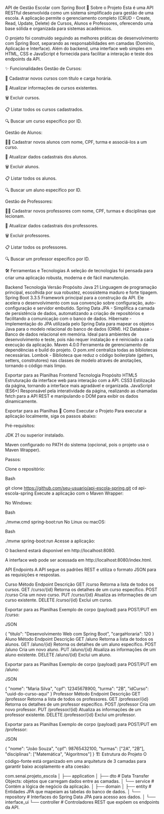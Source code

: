 API de Gestão Escolar com Spring Boot
📖 Sobre o Projeto
Esta é uma API RESTful desenvolvida como um sistema simplificado para gestão de uma escola. A aplicação permite o gerenciamento completo (CRUD - Create, Read, Update, Delete) de Cursos, Alunos e Professores, oferecendo uma base sólida e organizada para sistemas acadêmicos.

O projeto foi construído seguindo as melhores práticas de desenvolvimento com Spring Boot, separando as responsabilidades em camadas (Domínio, Aplicação e Interface). Além do backend, uma interface web simples em HTML, CSS e JavaScript é fornecida para facilitar a interação e teste dos endpoints da API.

✨ Funcionalidades
Gestão de Cursos:

📝 Cadastrar novos cursos com título e carga horária.

🔄 Atualizar informações de cursos existentes.

🗑️ Excluir cursos.

📋 Listar todos os cursos cadastrados.

🔍 Buscar um curso específico por ID.

Gestão de Alunos:

🧑‍🎓 Cadastrar novos alunos com nome, CPF, turma e associá-los a um curso.

🔄 Atualizar dados cadastrais dos alunos.

🗑️ Excluir alunos.

📋 Listar todos os alunos.

🔍 Buscar um aluno específico por ID.

Gestão de Professores:

👨‍🏫 Cadastrar novos professores com nome, CPF, turmas e disciplinas que lecionam.

🔄 Atualizar dados cadastrais dos professores.

🗑️ Excluir professores.

📋 Listar todos os professores.

🔍 Buscar um professor específico por ID.

🛠️ Ferramentas e Tecnologias
A seleção de tecnologias foi pensada para criar uma aplicação robusta, moderna e de fácil manutenção.

Backend
Tecnologia	Versão	Propósito
Java	21	Linguagem de programação principal, escolhida por sua robustez, ecossistema maduro e forte tipagem.
Spring Boot	3.3.5	Framework principal para a construção da API. Ele acelera o desenvolvimento com sua convenção sobre configuração, auto-configuração e servidor embutido.
Spring Data JPA	-	Simplifica a camada de persistência de dados, automatizando a criação de repositórios e facilitando a comunicação com o banco de dados.
Hibernate	-	Implementação do JPA utilizada pelo Spring Data para mapear os objetos Java para o modelo relacional do banco de dados (ORM).
H2 Database	-	Banco de dados relacional em memória. Ideal para ambientes de desenvolvimento e teste, pois não requer instalação e é reiniciado a cada execução da aplicação.
Maven	4.0.0	Ferramenta de gerenciamento de dependências e build do projeto. O pom.xml centraliza todas as bibliotecas necessárias.
Lombok	-	Biblioteca que reduz o código boilerplate (getters, setters, construtores) nas classes de modelo através de anotações, tornando o código mais limpo.

Exportar para as Planilhas
Frontend
Tecnologia	Propósito
HTML5	Estruturação da interface web para interação com a API.
CSS3	Estilização da página, tornando a interface mais agradável e organizada.
JavaScript (ES6+)	Responsável pela interatividade da página, realizando as chamadas fetch para a API REST e manipulando o DOM para exibir os dados dinamicamente.

Exportar para as Planilhas
🚀 Como Executar o Projeto
Para executar a aplicação localmente, siga os passos abaixo:

Pré-requisitos:

JDK 21 ou superior instalado.

Maven configurado no PATH do sistema (opcional, pois o projeto usa o Maven Wrapper).

Passos:

Clone o repositório:

Bash

git clone https://github.com/seu-usuario/api-escola-spring.git
cd api-escola-spring
Execute a aplicação com o Maven Wrapper:

No Windows:

Bash

./mvnw.cmd spring-boot:run
No Linux ou macOS:

Bash

./mvnw spring-boot:run
Acesse a aplicação:

O backend estará disponível em http://localhost:8080.

A interface web pode ser acessada em http://localhost:8080/index.html.

API Endpoints
A API segue os padrões REST e utiliza o formato JSON para as requisições e respostas.

Curso
Método	Endpoint	Descrição
GET	/curso	Retorna a lista de todos os cursos.
GET	/curso/{id}	Retorna os detalhes de um curso específico.
POST	/curso	Cria um novo curso.
PUT	/curso/{id}	Atualiza as informações de um curso existente.
DELETE	/curso/{id}	Exclui um curso.

Exportar para as Planilhas
Exemplo de corpo (payload) para POST/PUT em /curso:

JSON

{
    "titulo": "Desenvolvimento Web com Spring Boot",
    "cargaHoraria": 120
}
Aluno
Método	Endpoint	Descrição
GET	/aluno	Retorna a lista de todos os alunos.
GET	/aluno/{id}	Retorna os detalhes de um aluno específico.
POST	/aluno	Cria um novo aluno.
PUT	/aluno/{id}	Atualiza as informações de um aluno existente.
DELETE	/aluno/{id}	Exclui um aluno.

Exportar para as Planilhas
Exemplo de corpo (payload) para POST/PUT em /aluno:

JSON

{
    "nome": "Maria Silva",
    "cpf": 12345678900,
    "turma": "2B",
    "idCurso": "uuid-do-curso-aqui"
}
Professor
Método	Endpoint	Descrição
GET	/professor	Retorna a lista de todos os professores.
GET	/professor/{id}	Retorna os detalhes de um professor específico.
POST	/professor	Cria um novo professor.
PUT	/professor/{id}	Atualiza as informações de um professor existente.
DELETE	/professor/{id}	Exclui um professor.

Exportar para as Planilhas
Exemplo de corpo (payload) para POST/PUT em /professor:

JSON

{
    "nome": "João Souza",
    "cpf": 98765432100,
    "turmas": ["2A", "2B"],
    "disciplinas": ["Matemática", "Algoritmos"]
}
🏗️ Estrutura do Projeto
O código-fonte está organizado em uma arquitetura de 3 camadas para garantir baixo acoplamento e alta coesão:

com.senai.projeto_escola
│
├── application
│   ├── dto         # Data Transfer Objects: objetos que carregam dados entre as camadas.
│   └── service     # Contém a lógica de negócio da aplicação.
│
├── domain
│   ├── entity      # Entidades JPA que mapeiam as tabelas do banco de dados.
│   └── repository  # Interfaces do Spring Data JPA para acesso aos dados.
│
└── interface_ui
    └── controller  # Controladores REST que expõem os endpoints da API.
